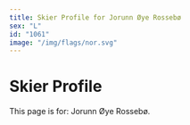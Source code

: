 ```yaml
---
title: Skier Profile for Jorunn Øye Rossebø
sex: "L"
id: "1061"
image: "/img/flags/nor.svg" 
---
```


# Skier Profile

This page is for: Jorunn Øye Rossebø.
    